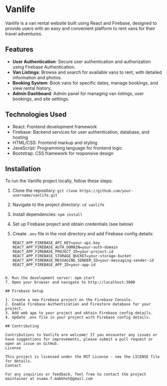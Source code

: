 # Vanlife

Vanlife is a van rental website built using React and Firebase, designed to provide users with an easy and convenient platform to rent vans for their travel adventures.

## Features

- **User Authentication**: Secure user authentication and authorization using Firebase Authentication.
- **Van Listings**: Browse and search for available vans to rent, with detailed information and photos.
- **Booking System**: Book vans for specific dates, manage bookings, and view rental history.
- **Admin Dashboard**: Admin panel for managing van listings, user bookings, and site settings.

## Technologies Used

- React: Frontend development framework
- Firebase: Backend services for user authentication, database, and hosting
- HTML/CSS: Frontend markup and styling
- JavaScript: Programming language for frontend logic
- Bootstrap: CSS framework for responsive design

## Installation

To run the Vanlife project locally, follow these steps:

1. Clone the repository: `git clone https://github.com/your-username/vanlife.git`
2. Navigate to the project directory: `cd vanlife`
3. Install dependencies: `npm install`
4. Set up Firebase project and obtain credentials (see below)
5. Create `.env` file in the root directory and add Firebase config details:

   ```plaintext
   REACT_APP_FIREBASE_API_KEY=your-api-key
   REACT_APP_FIREBASE_AUTH_DOMAIN=your-auth-domain
   REACT_APP_FIREBASE_PROJECT_ID=your-project-id
   REACT_APP_FIREBASE_STORAGE_BUCKET=your-storage-bucket
   REACT_APP_FIREBASE_MESSAGING_SENDER_ID=your-messaging-sender-id
   REACT_APP_FIREBASE_APP_ID=your-app-id
```

6. Run the development server: npm start
7. Open your browser and navigate to http://localhost:3000

## Firebase Setup

1. Create a new Firebase project on the Firebase Console.
2. Enable Firebase Authentication and Firestore database for your project.
3. Add web app to your project and obtain Firebase config details.
4. Update .env file in your project with Firebase config details.

## Contributing

Contributions to Vanlife are welcome! If you encounter any issues or have suggestions for improvements, please submit a pull request or open an issue on GitHub.
License

This project is licensed under the MIT License - see the LICENSE file for details.
Contact

For any inquiries or feedback, feel free to contact the project maintainer at osama.f.mabkhot@gmail.com
